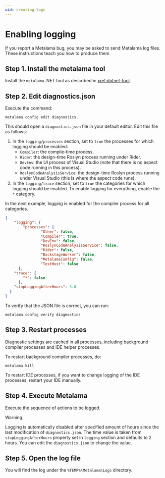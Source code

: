 ```yaml
---
uid: creating-logs
---
```


# Enabling logging

If you report a Metalama bug, you may be asked to send Metalama log files. These instructions teach you how to produce them.

## Step 1. Install the metalama tool

Install the `metalama` .NET tool as described in <xref:dotnet-tool>.

## Step 2. Edit diagnostics.json

Execute the command:

```
metalama config edit diagnostics.
```

This should open a `diagnostics.json` file in your default editor. Edit this file as follows:

1. In the `logging/processes` section, set to `true` the processes for which logging should be enabled:
    * `Compiler`: the compile-time process.
    * `Rider`: the design-time Roslyn process running under Rider.
    * `DevEnv`: the UI process of Visual Studio (note that there is no aspect code running in this process).
    * `RoslynCodeAnalysisService`: the design-time Roslyn process running under Visual Studio (this is where the aspect code runs).
2. In the `logging/trace` section, set to `true` the categories for which logging should be enabled. To enable logging for everything, enable the `*` category.

In the next example, logging is enabled for the compiler process for all categories.


```json
{
    "logging": {
        "processes": {
                "Other": false,
                "Compiler": true,
                "DevEnv": false,
                "RoslynCodeAnalysisService": false,
                "Rider": false,
                "BackstageWorker": false,
                "MetalamaConfig": false,
                "TestHost": false
      },
    "trace": {
        "*": false
      },
    "stopLoggingAfterHours": 5.0
  }
}
```

To verify that the JSON file is correct, you can run:

```
metalama config verify diagnostics
```

## Step 3. Restart processes

Diagnostic settings are cached in all processes, including background compiler processes and IDE helper processes.

To restart background compiler processes, do:

```
metalama kill
```
To restart IDE processes, if you want to change logging of the IDE processes, restart your IDE manually.


## Step 4. Execute Metalama

Execute the sequence of actions to be logged.

> [!WARNING]
> Logging is automatically disabled after specified amount of hours since the last modification of `diagnostics.json`. The time value is taken from `stopLoggingAfterHours` property set in `logging` section and defaults to 2 hours. You can edit the `diagnostics.json` to change the value.

## Step 5. Open the log file

You will find the log under the `%TEMP%\Metalama\Logs` directory.

